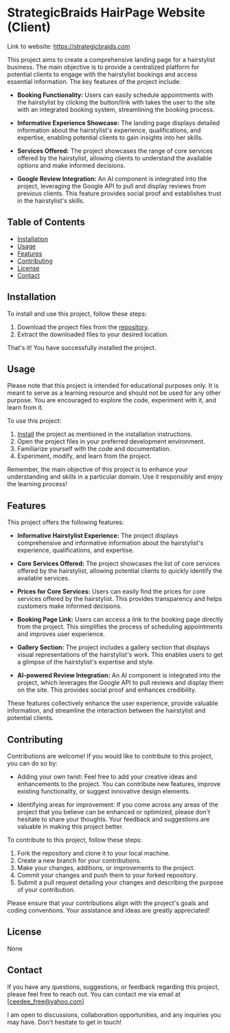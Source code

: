 # StrategicBraids HairPage Website (Client)

Link to website: https://strategicbraids.com 

This project aims to create a comprehensive landing page for a hairstylist business. The main objective is to provide a centralized platform for potential clients to engage with the hairstylist bookings and access essential information. The key features of the project include:

- **Booking Functionality:** Users can easily schedule appointments with the hairstylist by clicking the button/link with takes the user to the site with an integrated booking system, streamlining the booking process.

- **Informative Experience Showcase:** The landing page displays detailed information about the hairstylist's experience, qualifications, and expertise, enabling potential clients to gain insights into her skills.

- **Services Offered:** The project showcases the range of core services offered by the hairstylist, allowing clients to understand the available options and make informed decisions.

- **Google Review Integration:** An AI component is integrated into the project, leveraging the Google API to pull and display reviews from previous clients. This feature provides social proof and establishes trust in the hairstylist's skills.

## Table of Contents
- [Installation](#installation)
- [Usage](#usage)
- [Features](#features)
- [Contributing](#contributing)
- [License](#license)
- [Contact](#contact)

## Installation

To install and use this project, follow these steps:

1. Download the project files from the [repository]([link-to-your-repository](https://github.com/DrDepressed/Hair-Salon-Webpage-For-StrategicBraids)).
2. Extract the downloaded files to your desired location.

That's it! You have successfully installed the project.


## Usage

Please note that this project is intended for educational purposes only. It is meant to serve as a learning resource and should not be used for any other purpose. You are encouraged to explore the code, experiment with it, and learn from it.

To use this project:

1. [Install](#installation) the project as mentioned in the installation instructions.
2. Open the project files in your preferred development environment.
3. Familiarize yourself with the code and documentation.
4. Experiment, modify, and learn from the project.

Remember, the main objective of this project is to enhance your understanding and skills in a particular domain. Use it responsibly and enjoy the learning process!


## Features

This project offers the following features:

- **Informative Hairstylist Experience:** The project displays comprehensive and informative information about the hairstylist's experience, qualifications, and expertise.

- **Core Services Offered:** The project showcases the list of core services offered by the hairstylist, allowing potential clients to quickly identify the available services.

- **Prices for Core Services:** Users can easily find the prices for core services offered by the hairstylist. This provides transparency and helps customers make informed decisions.

- **Booking Page Link:** Users can access a link to the booking page directly from the project. This simplifies the process of scheduling appointments and improves user experience.

- **Gallery Section:** The project includes a gallery section that displays visual representations of the hairstylist's work. This enables users to get a glimpse of the hairstylist's expertise and style.

- **AI-powered Review Integration:** An AI component is integrated into the project, which leverages the Google API to pull reviews and display them on the site. This provides social proof and enhances credibility.

These features collectively enhance the user experience, provide valuable information, and streamline the interaction between the hairstylist and potential clients.


## Contributing

Contributions are welcome! If you would like to contribute to this project, you can do so by:

- Adding your own twist: Feel free to add your creative ideas and enhancements to the project. You can contribute new features, improve existing functionality, or suggest innovative design elements.

- Identifying areas for improvement: If you come across any areas of the project that you believe can be enhanced or optimized, please don't hesitate to share your thoughts. Your feedback and suggestions are valuable in making this project better.

To contribute to this project, follow these steps:

1. Fork the repository and clone it to your local machine.
2. Create a new branch for your contributions.
3. Make your changes, additions, or improvements to the project.
4. Commit your changes and push them to your forked repository.
5. Submit a pull request detailing your changes and describing the purpose of your contribution.

Please ensure that your contributions align with the project's goals and coding conventions. Your assistance and ideas are greatly appreciated!


## License

None

## Contact

If you have any questions, suggestions, or feedback regarding this project, please feel free to reach out. You can contact me via email at [ceedee_free@yahoo.com] 

I am open to discussions, collaboration opportunities, and any inquiries you may have. Don't hesitate to get in touch!
